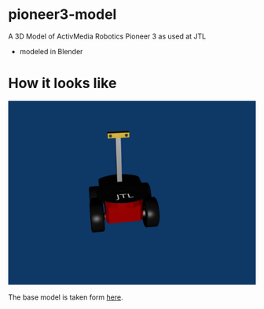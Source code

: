 # pioneer3-model
A 3D Model of ActivMedia Robotics Pioneer 3 as used at JTL

 * modeled in Blender

# How it looks like
![Image of JTL's Pioneer 3](img/pioneer3_JTL.png)


The base model is taken form [here](https://github.com/balakumar-s/p3atGazeboRos).
